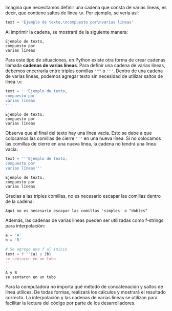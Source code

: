 
Imagina que necesitamos definir una cadena que consta de varias líneas, es decir, que contiene saltos de línea `\n`. Por ejemplo, se vería así:

```python
text = 'Ejemplo de texto,\ncompuesto por\nvarias líneas'
```

Al imprimir la cadena, se mostrará de la siguiente manera:

```text
Ejemplo de texto,
compuesto por
varias líneas
```

Para este tipo de situaciones, en Python existe otra forma de crear cadenas llamada **cadenas de varias líneas**. Para definir una cadena de varias líneas, debemos encerrarla entre triples comillas `"""` o `'''`. Dentro de una cadena de varias líneas, podemos agregar texto sin necesidad de utilizar saltos de línea `\n`:

```python
text = '''Ejemplo de texto,
compuesto por
varias líneas
'''
```

```text
Ejemplo de texto,
compuesto por
varias líneas

```

Observa que al final del texto hay una línea vacía. Esto se debe a que colocamos las comillas de cierre `'''` en una nueva línea. Si no colocamos las comillas de cierre en una nueva línea, la cadena no tendrá una línea vacía:

```python
text = '''Ejemplo de texto,
compuesto por
varias líneas'''
```

```text
Ejemplo de texto,
compuesto por
varias líneas
```

Gracias a las triples comillas, no es necesario escapar las comillas dentro de la cadena:

```text
Aquí no es necesario escapar las comillas 'simples' o "dobles"
```

Además, las cadenas de varias líneas pueden ser utilizadas como f-strings para interpolación:

```python
a = 'A'
b = 'B'

# Se agregó una f al inicio
text = f'''{a} y {b}
se sentaron en un tubo
'''
```

```text
A y B
se sentaron en un tubo

```

Para la computadora no importa qué método de concatenación y saltos de línea utilices. De todas formas, realizará los cálculos y mostrará el resultado correcto. La interpolación y las cadenas de varias líneas se utilizan para facilitar la lectura del código por parte de los desarrolladores.
